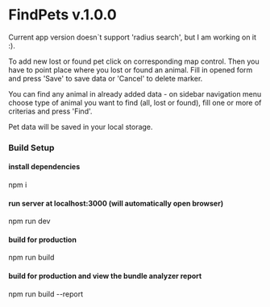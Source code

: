 # FindPets v.1.0.0

Current app version doesn`t support 'radius search', but I am working on it :).

To add new lost or found pet click on corresponding map control.
Then you have to point place where you lost or found an animal.
Fill in opened form and press 'Save' to save data or 'Cancel' to delete marker.

You can find any animal in already added data - on sidebar navigation menu choose type of animal you want
to find (all, lost or found), fill one or more of criterias and press 'Find'.

Pet data will be saved in your local storage.

### Build Setup

#### install dependencies
npm i

#### run server at localhost:3000 (will automatically open browser)
npm run dev

#### build for production
npm run build

#### build for production and view the bundle analyzer report
npm run build --report
```
